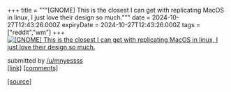 +++
title = """[GNOME] This is the closest I can get with replicating MacOS in linux, I just love their design so much."""
date = 2024-10-27T12:43:26.000Z
expiryDate = 2024-10-27T12:43:26.000Z
tags = ["reddit","wm"]
+++
[![[GNOME] This is the closest I can get with replicating MacOS in linux, I just love their design so much.](https://preview.redd.it/fq16u905oaxd1.png?width=640&crop=smart&auto=webp&s=a994ebd488060cad19e9009ff4cf70d3da88919c "[GNOME] This is the closest I can get with replicating MacOS in linux, I just love their design so much.")](https://www.reddit.com/r/unixporn/comments/1gda3v7/gnome_this_is_the_closest_i_can_get_with/)

submitted by [/u/mnyessss](https://www.reddit.com/user/mnyessss)  
[\[link\]](https://i.redd.it/fq16u905oaxd1.png) [\[comments\]](https://www.reddit.com/r/unixporn/comments/1gda3v7/gnome_this_is_the_closest_i_can_get_with/)

[[source]](https://www.reddit.com/r/unixporn/comments/1gda3v7/gnome_this_is_the_closest_i_can_get_with/)
